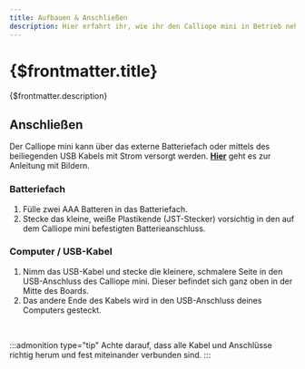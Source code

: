 ```yaml
---
title: Aufbauen & Anschließen
description: Hier erfahrt ihr, wie ihr den Calliope mini in Betrieb nehmt.
---
```


# {$frontmatter.title}

{$frontmatter.description}

## Anschließen

Der Calliope mini kann über das externe Batteriefach oder mittels des beiliegenden USB Kabels mit Strom versorgt werden. **[Hier](https://calliope.cc/los-geht-s/erste-schritte#yellow)** geht es zur Anleitung mit Bildern.

### Batteriefach

<ol>
  <li>Fülle zwei AAA Batteren in das Batteriefach.</li>
  <li>Stecke das kleine, weiße Plastikende (JST-Stecker) vorsichtig in den auf dem Calliope mini befestigten Batterieanschluss.</li>
</ol>

### Computer / USB-Kabel
<ol>
  <li>Nimm das USB-Kabel und stecke die kleinere, schmalere Seite in den USB-Anschluss des Calliope mini. Dieser befindet sich ganz oben in der Mitte des Boards.</li>
  <li>Das andere Ende des Kabels wird in den USB-Anschluss deines Computers gesteckt.</li>
</ol>

<br>

:::admonition type="tip"
Achte darauf, dass alle Kabel und Anschlüsse richtig herum und fest miteinander verbunden sind.
:::